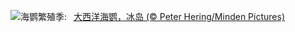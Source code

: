![](https://www.bing.com/th?id=OHR.AtlanticPuffin_ZH-CN8523220989_UHD.jpg&w=1000)海鹦繁殖季:&nbsp;&ensp;[大西洋海鹦，冰岛 (© Peter Hering/Minden Pictures)](https://www.bing.com/th?id=OHR.AtlanticPuffin_ZH-CN8523220989_UHD.jpg)
<br><br/>
